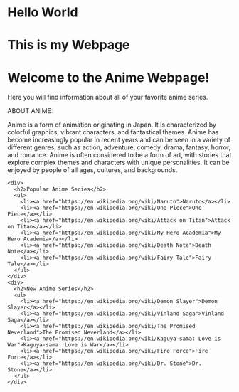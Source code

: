 # Hello World
# This is my Webpage

<html>
  <head> 
    <style>
body {
  background-image: url('<iframe src="gokuUI.gif" frameborder="0" scrolling="no" width="640px" height="360px" style="-webkit-backface-visibility: hidden;-webkit-transform: scale(1);"></iframe>');
}
</style>
    <title>Anime Webpage</title>
  </head>
  <body>
    <h1>Welcome to the Anime Webpage!</h1>
    <p>Here you will find information about all of your favorite anime series.</p>
    <p>ABOUT ANIME:</p>
    <p>Anime is a form of animation originating in Japan. It is characterized by colorful graphics, vibrant characters, and fantastical themes. Anime has become increasingly popular in recent years and can be seen in a variety of different genres, such as action, adventure, comedy, drama, fantasy, horror, and romance. Anime is often considered to be a form of art, with stories that explore complex themes and characters with unique personalities. It can be enjoyed by people of all ages, cultures, and backgrounds.</p>
    
    <div>
      <h2>Popular Anime Series</h2>
      <ul>
        <li><a href="https://en.wikipedia.org/wiki/Naruto">Naruto</a></li>
        <li><a href="https://en.wikipedia.org/wiki/One Piece">One Piece</a></li>
        <li><a href="https://en.wikipedia.org/wiki/Attack on Titan">Attack on Titan</a></li>
        <li><a href="https://en.wikipedia.org/wiki/My Hero Academia">My Hero Academia</a></li>
        <li><a href="https://en.wikipedia.org/wiki/Death Note">Death Note</a></li>
        <li><a href="https://en.wikipedia.org/wiki/Fairy Tale">Fairy Tale</a></li>
      </ul>
    </div>
    <div>
      <h2>New Anime Series</h2>
      <ul>
        <li><a href="https://en.wikipedia.org/wiki/Demon Slayer">Demon Slayer</a></li>
        <li><a href="https://en.wikipedia.org/wiki/Vinland Saga">Vinland Saga</a></li>
        <li><a href="https://en.wikipedia.org/wiki/The Promised Neverland">The Promised Neverland</a></li>
        <li><a href="https://en.wikipedia.org/wiki/Kaguya-sama: Love is War">Kaguya-sama: Love is War</a></li>
        <li><a href="https://en.wikipedia.org/wiki/Fire Force">Fire Force</a></li>
        <li><a href="https://en.wikipedia.org/wiki/Dr. Stone">Dr. Stone</a></li>
      </ul>
    </div>
  </body>
</html>
